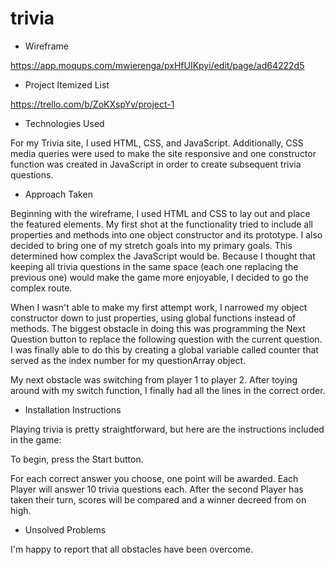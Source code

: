 # trivia

* Wireframe

https://app.moqups.com/mwierenga/pxHfUIKpyi/edit/page/ad64222d5

* Project Itemized List

https://trello.com/b/ZoKXspYv/project-1


*  Technologies Used

For my Trivia site, I used HTML, CSS, and JavaScript. Additionally, CSS media queries were used to make the site responsive and one constructor function was created in JavaScript in order to create subsequent trivia questions.

* Approach Taken

Beginning with the wireframe, I used HTML and CSS to lay out and place the featured elements. My first shot at the functionality tried to include all properties and methods into one object constructor and its prototype. I also decided to bring one of my stretch goals into my primary goals. This determined how complex the JavaScript would be. Because I thought that keeping all trivia questions in the same space (each one replacing the previous one) would make the game more enjoyable, I decided to go the complex route.

When I wasn't able to make my first attempt work, I narrowed my object constructor down to just properties, using global functions instead of methods. The biggest obstacle in doing this was programming the Next Question button to replace the following question with the current question. I was finally able to do this by creating a global variable called counter that served as the index number for my questionArray object.

My next obstacle was switching from player 1 to player 2. After toying around with my switch function, I finally had all the lines in the correct order.

* Installation Instructions

Playing trivia is pretty straightforward, but here are the instructions included in the game:

To begin, press the Start button.

For each correct answer you choose, one point will be awarded. Each Player will answer 10 trivia questions each. After the second Player has taken their turn, scores will be compared and a winner decreed from on high.

* Unsolved Problems

I'm happy to report that all obstacles have been overcome.